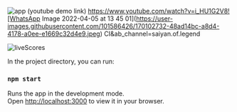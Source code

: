 

![app](https://user-images.githubusercontent.com/101586426/170102481-517bc4a7-949c-4af6-b0dd-284b930cf9ef.gif)
(youtube demo link)
https://www.youtube.com/watch?v=i_HU1G2V8![WhatsApp Image 2022-04-05 at 13 45 01](https://user-images.githubusercontent.com/101586426/170102732-48ad14bc-a8d4-4178-a0ee-e1669c32d4e9.jpeg)
CI&ab_channel=saiyan.of.legend



![liveScores](https://user-images.githubusercontent.com/101586426/170102971-febe786c-150a-4f56-a533-7fbd8334f4db.jpeg)

In the project directory, you can run:

### `npm start`

Runs the app in the development mode.\
Open [http://localhost:3000](http://localhost:3000) to view it in your browser.

